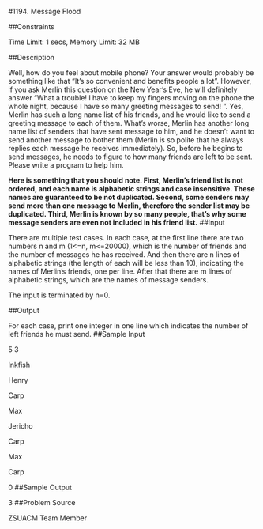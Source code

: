 #1194. Message Flood

##Constraints

Time Limit: 1 secs, Memory Limit: 32 MB

##Description

Well, how do you feel about mobile phone? Your answer would probably be something like that “It’s so convenient and benefits people a lot”. However, if you ask Merlin this question on the New Year’s Eve, he will definitely answer “What a trouble! I have to keep my fingers moving on the phone the whole night, because I have so many greeting messages to send! ”. Yes, Merlin has such a long name list of his friends, and he would like to send a greeting message to each of them. What’s worse, Merlin has another long name list of senders that have sent message to him, and he doesn’t want to send another message to bother them (Merlin is so polite that he always replies each message he receives immediately). So, before he begins to send messages, he needs to figure to how many friends are left to be sent. Please write a program to help him. 

**Here is something that you should note. First, Merlin’s friend list is not ordered, and each name is alphabetic strings and case insensitive. These names are guaranteed to be not duplicated. Second, some senders may send more than one message to Merlin, therefore the sender list may be duplicated. Third, Merlin is known by so many people, that’s why some message senders are even not included in his friend list.**
##Input

There are multiple test cases. In each case, at the first line there are two numbers n and m (1<=n, m<=20000), which is the number of friends and the number of messages he has received. And then there are n lines of alphabetic strings (the length of each will be less than 10), indicating the names of Merlin’s friends, one per line. After that there are m lines of alphabetic strings, which are the names of message senders.

 The input is terminated by n=0. 

##Output

For each case, print one integer in one line which indicates the number of left friends he must send. 
##Sample Input

5 3

Inkfish

Henry

Carp

Max

Jericho

Carp

Max

Carp

0
##Sample Output

3
##Problem Source

ZSUACM Team Member